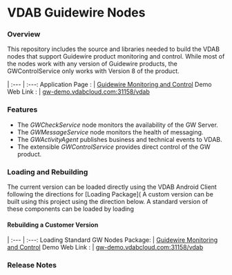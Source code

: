 # VDAB Guidewire Nodes
### Overview
This repository includes the source and libraries needed to build the VDAB nodes that support Guidewire product monitoring and control.
While most of the nodes work with any version of Guidewire products, the GWControlService
only works with Version 8 of the product. 
 
 | 
 :--- | :---:
 Application Page :   | [Guidewire Monitoring and Control](https://vdabtec.com/vdab/app-guides/guidewire-monitoring-and-control)
 Demo Web Link :  | [gw-demo.vdabcloud.com:31158/vdab](http://gw-demo.vdabcloud.com:31158/vdab)

### Features
<ul>
<li>The <i>GWCheckService</i> node monitors the availability of the GW Server.
<li>The <i>GWMessageService</i> node monitors the health of messaging.
<li>The <i>GWActivityAgent</i> publishes business and technical events to VDAB.
<li>The extensible <i>GWControlService</i> provides direct control of the GW product.
</ul>

### Loading and Rebuilding
The current version can be loaded directly using the VDAB Android Client following the directions
for [Loading Package]( 
A custom version can be built using this project using the direction below.
A standard version of these components can be loaded by loading 

#### Rebuilding  a Customer Version

 | 
 :--- | :---:
Loading Standard GW Nodes Package:   | [Guidewire Monitoring and Control](https://vdabtec.com/vdab/app-guides/guidewire-monitoring-and-control)
 Demo Web Link :  | [gw-demo.vdabcloud.com:31158/vdab](http://gw-demo.vdabcloud.com:31158/vdab)

### Release Notes


